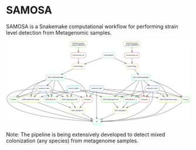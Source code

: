 
# SAMOSA

SAMOSA is a Snakemake computational workflow for performing strain level detection from Metagenomic samples. 

![Workflow](/dag.svg)

Note: The pipeline is being extensively developed to detect mixed colonization (any species) from metagenome samples.

